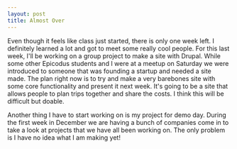 ```yaml
---
layout: post
title: Almost Over
---
```


Even though it feels like class just started, there is only one week left. I definitely learned a lot and got to meet some really cool people. For this last week, I'll be working on a group project to make a site with Drupal. While some other Epicodus students and I were at a meetup on Saturday we were introduced to someone that was founding a startup and needed a site made. The plan right now is to try and make a very barebones site with some core functionality and present it next week.  It's going to be a site that allows people to plan trips together and share the costs. I think this will be difficult but doable.

Another thing I have to start working on is my project for demo day. During the first week in December we are having a bunch of companies come in to take a look at projects that we have all been working on. The only problem is I have no idea what I am making yet!
